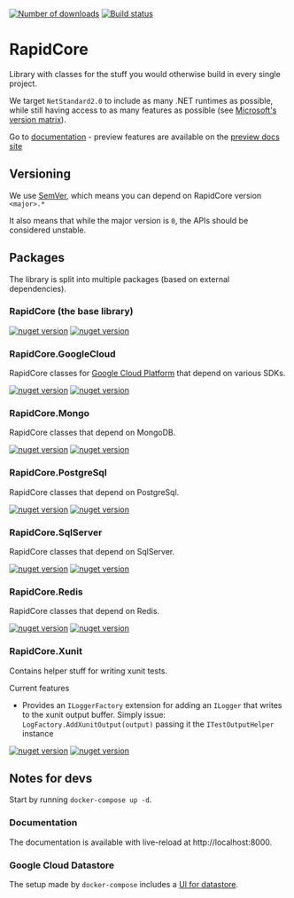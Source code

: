[![Number of downloads][nuget-image-core-downloads]][nuget-url-core]
[![Build status][appveyor-image]][appveyor-url]

# RapidCore

Library with classes for the stuff you would otherwise build in every single project.

We target `NetStandard2.0` to include as many .NET runtimes as possible, while still having access to as many features as possible (see [Microsoft's version matrix](https://github.com/dotnet/standard/blob/master/docs/versions.md)).

Go to [documentation](http://docs.rapidcore.io/) - preview features are available on the [preview docs site](http://preview-docs.rapidcore.io/)

## Versioning

We use [SemVer](http://semver.org/), which means you can depend on RapidCore version `<major>.*`

It also means that while the major version is `0`, the APIs should be considered unstable.

## Packages

The library is split into multiple packages (based on external dependencies).

### RapidCore (the base library)

[![nuget version][nuget-image-core]][nuget-url-core] [![nuget version][nuget-image-core-pre]][nuget-url-core]

### RapidCore.GoogleCloud

RapidCore classes for [Google Cloud Platform](https://cloud.google.com) that depend on various SDKs.

[![nuget version][nuget-image-google-cloud]][nuget-url-google-cloud] [![nuget version][nuget-image-google-cloud-pre]][nuget-url-google-cloud]

### RapidCore.Mongo

RapidCore classes that depend on MongoDB.

[![nuget version][nuget-image-mongo]][nuget-url-mongo] [![nuget version][nuget-image-mongo-pre]][nuget-url-mongo]

### RapidCore.PostgreSql

RapidCore classes that depend on PostgreSql.

[![nuget version][nuget-image-postgres]][nuget-url-postgres] [![nuget version][nuget-image-postgres-pre]][nuget-url-postgres]

### RapidCore.SqlServer

RapidCore classes that depend on SqlServer.

[![nuget version][nuget-image-sqlserver]][nuget-url-sqlserver] [![nuget version][nuget-image-sqlserver-pre]][nuget-url-sqlserver]

### RapidCore.Redis

RapidCore classes that depend on Redis.

[![nuget version][nuget-image-redis]][nuget-url-redis] [![nuget version][nuget-image-redis-pre]][nuget-url-redis]

### RapidCore.Xunit

Contains helper stuff for writing xunit tests.

Current features

- Provides an `ILoggerFactory` extension for adding an `ILogger` that writes to the xunit output buffer. Simply issue: `LogFactory.AddXunitOutput(output)` passing it the `ITestOutputHelper` instance

[![nuget version][nuget-image-xunit]][nuget-url-xunit] [![nuget version][nuget-image-xunit-pre]][nuget-url-xunit]


[nuget-image-core]: https://img.shields.io/nuget/v/RapidCore.svg?style=flat-square
[nuget-image-core-downloads]: https://img.shields.io/nuget/dt/RapidCore.svg?style=flat-square
[nuget-image-core-pre]: https://img.shields.io/nuget/vpre/RapidCore.svg?style=flat-square
[nuget-url-core]: https://www.nuget.org/packages/RapidCore

[nuget-image-google-cloud]: https://img.shields.io/nuget/v/RapidCore.GoogleCloud.svg?style=flat-square
[nuget-image-google-cloud-pre]: https://img.shields.io/nuget/vpre/RapidCore.GoogleCloud.svg?style=flat-square
[nuget-url-google-cloud]: https://www.nuget.org/packages/RapidCore.GoogleCloud

[nuget-image-mongo]: https://img.shields.io/nuget/v/RapidCore.Mongo.svg?style=flat-square
[nuget-image-mongo-pre]: https://img.shields.io/nuget/vpre/RapidCore.Mongo.svg?style=flat-square
[nuget-url-mongo]: https://www.nuget.org/packages/RapidCore.Mongo

[nuget-image-postgres]: https://img.shields.io/nuget/v/RapidCore.PostgreSql.svg?style=flat-square
[nuget-image-postgres-pre]: https://img.shields.io/nuget/vpre/RapidCore.PostgreSql.svg?style=flat-square
[nuget-url-postgres]: https://www.nuget.org/packages/RapidCore.PostgreSql

[nuget-image-redis]: https://img.shields.io/nuget/v/RapidCore.Redis.svg?style=flat-square
[nuget-image-redis-pre]: https://img.shields.io/nuget/vpre/RapidCore.Redis.svg?style=flat-square
[nuget-url-redis]: https://www.nuget.org/packages/RapidCore.Redis

[nuget-image-sqlserver]: https://img.shields.io/nuget/v/RapidCore.SqlServer.svg?style=flat-square
[nuget-image-sqlserver-pre]: https://img.shields.io/nuget/vpre/RapidCore.SqlServer.svg?style=flat-square
[nuget-url-sqlserver]: https://www.nuget.org/packages/RapidCore.SqlServer

[nuget-image-xunit]: https://img.shields.io/nuget/v/RapidCore.Xunit.svg?style=flat-square
[nuget-image-xunit-pre]: https://img.shields.io/nuget/vpre/RapidCore.Xunit.svg?style=flat-square
[nuget-url-xunit]: https://www.nuget.org/packages/RapidCore.Xunit


[appveyor-image]: https://img.shields.io/appveyor/ci/nover/rapidcore/master.svg?style=flat-square
[appveyor-url]: https://ci.appveyor.com/project/nover/rapidcore/branch/master


## Notes for devs

Start by running `docker-compose up -d`.

### Documentation

The documentation is available with live-reload at http://localhost:8000.

### Google Cloud Datastore

The setup made by `docker-compose` includes a [UI for datastore](http://localhost:8282).
